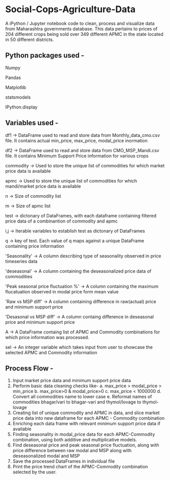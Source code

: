 # Social-Cops-Agriculture-Data
A iPython / Jupyter notebook code to clean, process and visualize data from Maharashtra governments database. This data pertains to prices of 204 different crops being sold over 349 different APMC in the state located in 50 different districts.



## Python packages used -

  Numpy
  
  Pandas
  
  Matplotlib
  
  statsmodels
  
  IPython.display
  



## Variables used -
  
  df1 -> DataFrame used to read and store data from Monthly_data_cmo.csv file. It contains actual min_price, max_price, modal_price       inormation
  
  df2 -> DataFrame used to read and store data from CMO_MSP_Mandi.csv file. It contains Minimum Support Price information for various     crops
  
  commodity -> Used to store the unique list of commodities for which market price data is available  
  
  apmc -> Used to store the unique list of commodities for which mandi/market price data is available
  
  n -> Size of commodity list
  
  m -> Size of apmc list
  
  test -> dictonary of DataFrames, with each dataframe containing filtered price data of a combinantion of commodity and apmc
  
  i,j -> Iterable variables to establish test as dictonary of DataFrames
  
  q -> key of test. Each value of q maps against a unique DataFrame containing price information
  
  'Seasonality' -> A column describing type of seasonality observed in price timeseries data
  
  'deseasonal' -> A column containing the deseasonalized price data of commodities
  
  'Peak seasonal price fluctuation %' -> A column containing the maximum flucatuation observed in modal price form mean value
  
  'Raw vs MSP diff' -> A column containing difference in raw(actual) price and minimum support price
  
  'Desasonal vs MSP diff' -> A column containg difference in deseasonal price and minimum support price
  
  A -> A DataFrame containg list of APMC and Commodity combinations for which price information was processed.
  
  sel -> An integer variable which takes input from user to showcase the selected APMC and Commodity information
  
  
  
  
## Process Flow -
  
  1. Input market price data and minimum support price data 
  2. Perform basic data cleaning checks like-
    a. max_price > modal_price > min_price
    b. max_price>0 & modal_price>0
    c. max_price < 1000000
    d. Convert all commodities name to lower case 
    e. Reformat names of commodities bhagar/vari to bhagar-vari and thymol/lovage to thymol-lovage
  3. Creating list of unique commodity and APMC in data, and slice market price data into new dataframe for each APMC - Commodity         combination
  4. Enriching each data frame with relevant minimum support price data if available
  5. Finding seasonality in modal_price data for each APMC-Commodity combination, using both additive and multiplicative models.
  6. Find deseasonal price and peak seasonal price fluctuation, along with price difference between raw modal and MSP along with            deseasonalized modal and MSP
  7. Save the processed DataFrames in individual file
  8. Print the price trend chart of the APMC-Commodity combination selected by the user.
